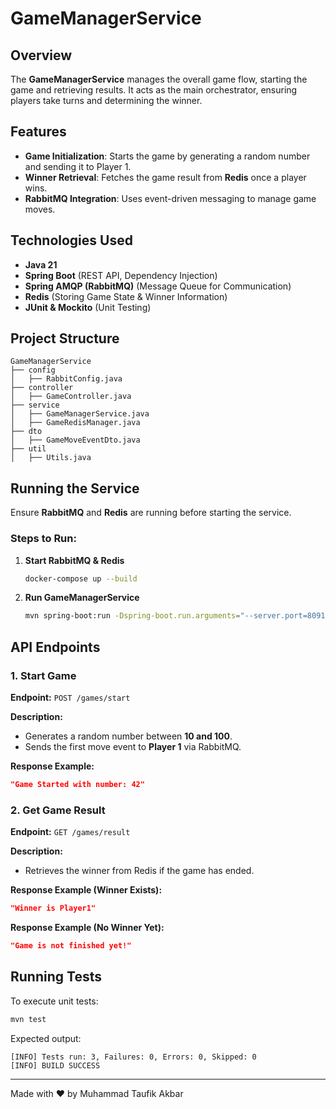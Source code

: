 # GameManagerService

## Overview
The **GameManagerService** manages the overall game flow, starting the game and retrieving results. It acts as the main orchestrator, ensuring players take turns and determining the winner.

## Features
- **Game Initialization**: Starts the game by generating a random number and sending it to Player 1.
- **Winner Retrieval**: Fetches the game result from **Redis** once a player wins.
- **RabbitMQ Integration**: Uses event-driven messaging to manage game moves.

## Technologies Used
- **Java 21**
- **Spring Boot** (REST API, Dependency Injection)
- **Spring AMQP (RabbitMQ)** (Message Queue for Communication)
- **Redis** (Storing Game State & Winner Information)
- **JUnit & Mockito** (Unit Testing)

## Project Structure
```
GameManagerService
├── config
│   ├── RabbitConfig.java
├── controller
│   ├── GameController.java
├── service
│   ├── GameManagerService.java
│   ├── GameRedisManager.java
├── dto
│   ├── GameMoveEventDto.java
├── util
│   ├── Utils.java
```

## Running the Service
Ensure **RabbitMQ** and **Redis** are running before starting the service.

### Steps to Run:
1. **Start RabbitMQ & Redis**
   ```sh
   docker-compose up --build
   ```
2. **Run GameManagerService**
   ```sh
   mvn spring-boot:run -Dspring-boot.run.arguments="--server.port=8091"
   ```

## API Endpoints
### 1. Start Game
**Endpoint:** `POST /games/start`

**Description:**
- Generates a random number between **10 and 100**.
- Sends the first move event to **Player 1** via RabbitMQ.

**Response Example:**
```json
"Game Started with number: 42"
```

### 2. Get Game Result
**Endpoint:** `GET /games/result`

**Description:**
- Retrieves the winner from Redis if the game has ended.

**Response Example (Winner Exists):**
```json
"Winner is Player1"
```
**Response Example (No Winner Yet):**
```json
"Game is not finished yet!"
```

## Running Tests
To execute unit tests:
```sh
mvn test
```
Expected output:
```
[INFO] Tests run: 3, Failures: 0, Errors: 0, Skipped: 0
[INFO] BUILD SUCCESS
```

---
Made with ❤️ by Muhammad Taufik Akbar
